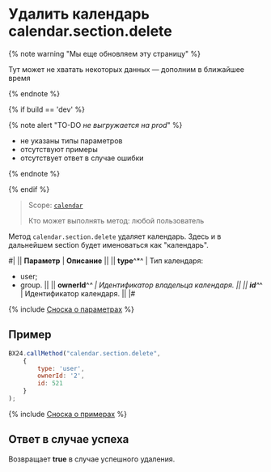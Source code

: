 # Удалить календарь calendar.section.delete

{% note warning "Мы еще обновляем эту страницу" %}

Тут может не хватать некоторых данных — дополним в ближайшее время

{% endnote %}

{% if build == 'dev' %}

{% note alert "TO-DO _не выгружается на prod_" %}

- не указаны типы параметров
- отсутствуют примеры
- отсутствует ответ в случае ошибки

{% endnote %}

{% endif %}

> Scope: [`calendar`](../scopes/permissions.md)
>
> Кто может выполнять метод: любой пользователь

Метод `calendar.section.delete` удаляет календарь. Здесь и в дальнейшем section будет именоваться как "календарь".

#|
|| **Параметр** | **Описание** ||
|| **type**^*^ | Тип календаря: 
- user; 
- group. ||
|| **ownerId**^*^ | Идентификатор владельца календаря. ||
|| **id**^*^ | Идентификатор календаря. ||
|#

{% include [Сноска о параметрах](../../_includes/required.md) %}

## Пример

```js
BX24.callMethod("calendar.section.delete",
    {
        type: 'user',
        ownerId: '2',
        id: 521
    }
);
```

{% include [Сноска о примерах](../../_includes/examples.md) %}

## Ответ в случае успеха

Возвращает **true** в случае успешного удаления.